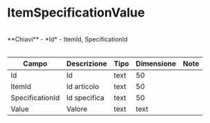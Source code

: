 # ItemSpecificationValue

<br>
**Chiavi**
- *Id*
- ItemId, SpecificationId
<br><br>

| Campo | Descrizione | Tipo | Dimensione | Note |
| --- | --- | --- | --- | --- |
| Id | Id | text | 50 |  |
| ItemId | Id articolo | text | 50 |  |
| SpecificationId | Id specifica | text | 50 |  |
| Value | Valore | text | text |  |

